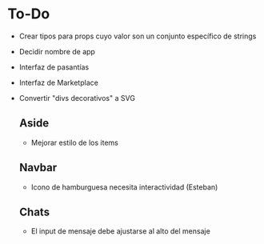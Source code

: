 # To-Do

- Crear tipos para props cuyo valor son un conjunto específico de strings
- Decidir nombre de app
- Interfaz de pasantías
- Interfaz de Marketplace
- Convertir "divs decorativos" a SVG

  ## Aside

  - Mejorar estilo de los items

  ## Navbar

  - Icono de hamburguesa necesita interactividad (Esteban)

  ## Chats

  - El input de mensaje debe ajustarse al alto del mensaje

